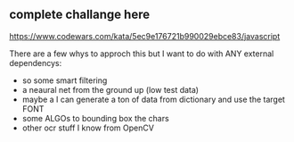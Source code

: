 
## complete challange here 

https://www.codewars.com/kata/5ec9e176721b990029ebce83/javascript


There are a few whys to approch this but I want to do with ANY external dependencys: 

- so some smart filtering 
- a neaural net from the ground up (low test data)
- maybe a I can generate a ton of data from dictionary and use the target FONT
- some ALGOs to bounding box the chars 
- other ocr stuff I know from OpenCV 

